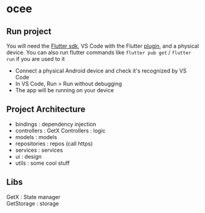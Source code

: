 # ocee

## Run project
You will need the [Flutter sdk](https://docs.flutter.dev/get-started/install), VS Code with the Flutter [plugin](https://marketplace.visualstudio.com/items?itemName=Dart-Code.flutter), and a physical device.
You can also run flutter commands like `flutter pub get` / `flutter run` if you are used to it

- Connect a physical Android device and check it's recognized by VS Code
- In VS Code, Run > Run without debugging
- The app will be running on your device

## Project Architecture

- bindings : dependency injection
- controllers : GetX Controllers : logic
- models : models
- repositories : repos (call https)
- services : services
- ui : design
- utils : some cool stuff

## Libs

GetX : State manager  
GetStorage : storage
